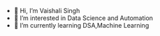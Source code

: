 - 👋 Hi, I’m Vaishali Singh
- 👀 I’m interested in Data Science and Automation
- 🌱 I’m currently learning DSA,Machine Learning



<!---
vaishalisingh431/vaishalisingh431 is a ✨ special ✨ repository because its `README.md` (this file) appears on your GitHub profile.
You can click the Preview link to take a look at your changes.
--->
